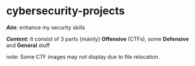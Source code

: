 # cybersecurity-projects

***Aim***: enhance my security skills

***Content:*** It consist of 3 parts {mainly} __Offensive__ (CTFs), some __Defensive__ and __General__ stuff

note: Some CTF images may not display due to file relocation.


